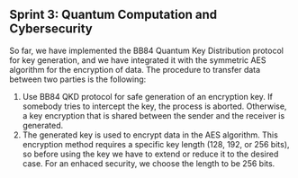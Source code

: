 ## Sprint 3: Quantum Computation and Cybersecurity

So far, we have implemented the BB84 Quantum Key Distribution protocol for key generation, and we have integrated it with the symmetric AES algorithm for the encryption of data. The procedure to transfer data between two parties is the following:

1. Use BB84 QKD protocol for safe generation of an encryption key. If somebody tries to intercept the key, the process is aborted. Otherwise, a key encryption that is shared between the sender and the receiver is generated.
2. The generated key is used to encrypt data in the AES algorithm. This encryption method requires a specific key length (128, 192, or 256 bits), so before using the key we have to extend or reduce it to the desired case. For an enhaced security, we choose the length to be 256 bits.
